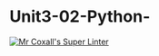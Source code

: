 # Unit3-02-Python-
[![Mr Coxall's Super Linter](https://github.comICS3U-C-Programming-HiabGmUnit3-02-Python/workflows/Mr%20Coxall's%20Super%20Linter/badge.svg)](https://github.comICS3U-C-Programming-HiabGm/Unit3-02-Python/actions)
